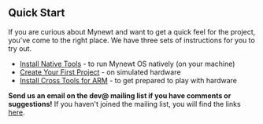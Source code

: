 ## Quick Start

If you are curious about Mynewt and want to get a quick feel for the project, you've come to the right place. We have three sets of instructions for you to try out.

* [Install Native Tools](native_tools.md) - to run Mynewt OS natively (on your machine)
* [Create Your First Project](project_create.md) - on simulated hardware 
* [Install Cross Tools for ARM](cross_tools.md) - to get prepared to play with hardware

**Send us an email on the dev@ mailing list if you have comments or suggestions!** If you haven't joined the mailing list, you will find the links [here](../../community.md).

<br>


